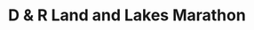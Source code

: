 ---
title: "D & R Land and Lakes Marathon"
url: /national-city/d-and-r-land-and-lakes-marathon/
shop: convenience
---